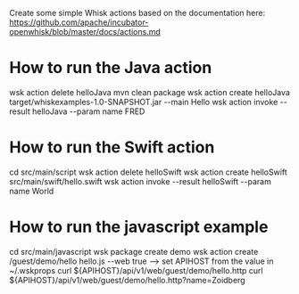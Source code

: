 Create some simple Whisk actions based on the documentation here: https://github.com/apache/incubator-openwhisk/blob/master/docs/actions.md

# How to run the Java action #
wsk action delete helloJava
mvn clean package
wsk action create helloJava target/whiskexamples-1.0-SNAPSHOT.jar --main Hello
wsk action invoke --result helloJava --param name FRED

# How to run the Swift action
cd src/main/script
wsk action delete helloSwift
wsk action create helloSwift src/main/swift/hello.swift
wsk action invoke --result helloSwift --param name World


# How to run the javascript example
cd src/main/javascript
wsk package create demo
wsk action create /guest/demo/hello hello.js --web true
--> set APIHOST from the value in ~/.wskprops
curl ${APIHOST}/api/v1/web/guest/demo/hello.http
curl ${APIHOST}/api/v1/web/guest/demo/hello.http?name=Zoidberg


